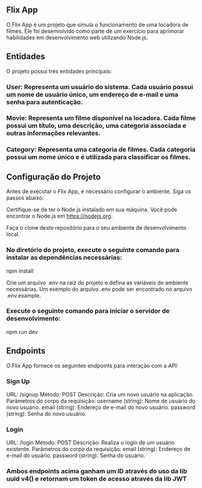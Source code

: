 ## Flix App
O Flix App é um projeto que simula o funcionamento de uma locadora de filmes. Ele foi desenvolvido como parte de um exercício para aprimorar habilidades em desenvolvimento web utilizando Node.js.

## Entidades
O projeto possui três entidades principais:


### User: Representa um usuário do sistema. Cada usuário possui um nome de usuário único, um endereço de e-mail e uma senha para autenticação.

### Movie: Representa um filme disponível na locadora. Cada filme possui um título, uma descrição, uma categoria associada e outras informações relevantes.

### Category: Representa uma categoria de filmes. Cada categoria possui um nome único e é utilizada para classificar os filmes.

## Configuração do Projeto
Antes de executar o Flix App, é necessário configurar o ambiente. Siga os passos abaixo:

Certifique-se de ter o Node.js instalado em sua máquina. Você pode encontrar o Node.js em https://nodejs.org.

Faça o clone deste repositório para o seu ambiente de desenvolvimento local.

### No diretório do projeto, execute o seguinte comando para instalar as dependências necessárias:

npm install

Crie um arquivo .env na raiz do projeto e defina as variáveis de ambiente necessárias. Um exemplo do arquivo .env pode ser encontrado no arquivo .env.example.

### Execute o seguinte comando para iniciar o servidor de desenvolvimento:

npm run dev

## Endpoints
O Flix App fornece os seguintes endpoints para interação com a API:

### Sign Up
URL: /signup
Método: POST
Descrição: Cria um novo usuário na aplicação.
Parâmetros do corpo da requisição:
username (string): Nome de usuário do novo usuário.
email (string): Endereço de e-mail do novo usuário.
password (string): Senha do novo usuário.

### Login
URL: /login
Método: POST
Descrição: Realiza o login de um usuário existente.
Parâmetros do corpo da requisição:
email (string): Endereço de e-mail do usuário.
password (string): Senha do usuário.

### Ambos endpoints acima ganham um ID através do uso da lib uuid v4() e retornam um token de acesso através da lib JWT
